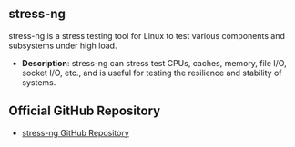 ## stress-ng

stress-ng is a stress testing tool for Linux to test various components and subsystems under high load.

- **Description**: stress-ng can stress test CPUs, caches, memory, file I/O, socket I/O, etc., and is useful for testing the resilience and stability of systems.

## Official GitHub Repository
- [stress-ng GitHub Repository](https://github.com/ColinIanKing/stress-ng)
